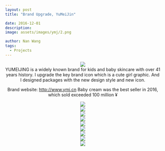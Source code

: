 ```yaml
---
layout: post
title: "Brand Upgrade, YuMeiJin"

date: 2016-12-01
description:
image: assets/images/ymj/2.png

author: Nan Wang
tags:
  - Projects
---
```



<div class="section-padding" align="center">
<img source type="img/png" src="{{ "assets/images/ymj/1.png" | relative_url }}"/>
</div>

<div class="section-padding bg-white" align="center">
YUMEIJING is a widely known brand for kids and baby skincare with over 41 years history. I upgrade the key brand icon which is a cute girl graphic. And I designed packages with the new design style and new icon.

Brand website: http://www.ymj.cn
Baby cream was the best seller in 2016, which sold exceeded 100 million ¥

</div>

<div class="section-padding" align="center">
<img source type="img/png" src="{{ "assets/images/ymj/2.png" | relative_url }}"/>
</div>

<div class="section-padding" align="center">
<img source type="img/png" src="{{ "assets/images/ymj/3.png" | relative_url }}"/>
</div>


<div class="section-padding" align="center">
<img source type="img/png" src="{{ "assets/images/ymj/4.png" | relative_url }}"/>
</div>

<div class="section-padding" align="center">
<img source type="img/png" src="{{ "assets/images/ymj/5.png" | relative_url }}"/>
</div>

<div class="section-padding" align="center">
<img source type="img/png" src="{{ "assets/images/ymj/6.png" | relative_url }}"/>
</div>

<div class="section-padding" align="center">
<img source type="img/png" src="{{ "assets/images/ymj/7.png" | relative_url }}"/>
</div>
<div class="section-padding" align="center">
<img source type="img/png" src="{{ "assets/images/ymj/8.png" | relative_url }}"/>
</div>

<div class="section-padding" align="center">
<img source type="img/png" src="{{ "assets/images/ymj/9.png" | relative_url }}"/>
</div>
<div class="section-padding" align="center">
<img source type="img/png" src="{{ "assets/images/ymj/10.png" | relative_url }}"/>
</div>
